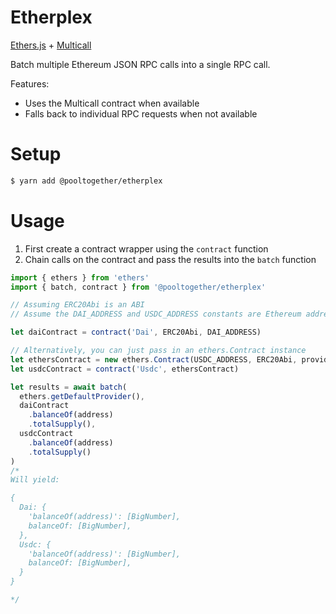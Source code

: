 # Etherplex

[Ethers.js](https://github.com/ethers-io/ethers.js) + [Multicall](https://github.com/makerdao/multicall)

Batch multiple Ethereum JSON RPC calls into a single RPC call.

Features:

- Uses the Multicall contract when available
- Falls back to individual RPC requests when not available

# Setup

```bash
$ yarn add @pooltogether/etherplex
```

# Usage

1. First create a contract wrapper using the `contract` function
2. Chain calls on the contract and pass the results into the `batch` function

```javascript
import { ethers } from 'ethers'
import { batch, contract } from '@pooltogether/etherplex'

// Assuming ERC20Abi is an ABI
// Assume the DAI_ADDRESS and USDC_ADDRESS constants are Ethereum addresses

let daiContract = contract('Dai', ERC20Abi, DAI_ADDRESS)

// Alternatively, you can just pass in an ethers.Contract instance
let ethersContract = new ethers.Contract(USDC_ADDRESS, ERC20Abi, provider)
let usdcContract = contract('Usdc', ethersContract)

let results = await batch(
  ethers.getDefaultProvider(),
  daiContract
    .balanceOf(address)
    .totalSupply(),
  usdcContract
    .balanceOf(address)
    .totalSupply()
)
/*
Will yield:

{
  Dai: {
    'balanceOf(address)': [BigNumber],
    balanceOf: [BigNumber],
  },
  Usdc: {
    'balanceOf(address)': [BigNumber],
    balanceOf: [BigNumber],
  }
}

*/
```
